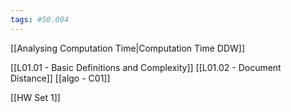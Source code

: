 ```yaml
---
tags: #50.004
---
```


[[Analysing Computation Time|Computation Time DDW]]

[[L01.01 - Basic Definitions and Complexity]]
[[L01.02 - Document Distance]]
[[algo - C01]]

[[HW Set 1]]